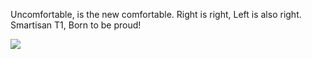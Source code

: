 Uncomfortable, is the new comfortable.
Right is right, Left is also right.
Smartisan T1, Born to be proud!

![](https://s21.ax1x.com/2024/08/01/pkXKhrR.jpg)

<!-- ##{"timestamp":1400515200}## -->